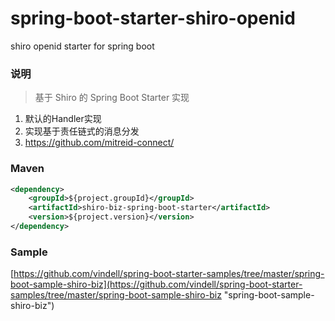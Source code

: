 # spring-boot-starter-shiro-openid
shiro openid starter for spring boot

### 说明

 > 基于 Shiro 的 Spring Boot Starter 实现

1. 默认的Handler实现
2. 实现基于责任链式的消息分发
3. https://github.com/mitreid-connect/

### Maven

``` xml
<dependency>
	<groupId>${project.groupId}</groupId>
	<artifactId>shiro-biz-spring-boot-starter</artifactId>
	<version>${project.version}</version>
</dependency>
```

### Sample

[https://github.com/vindell/spring-boot-starter-samples/tree/master/spring-boot-sample-shiro-biz](https://github.com/vindell/spring-boot-starter-samples/tree/master/spring-boot-sample-shiro-biz "spring-boot-sample-shiro-biz")


